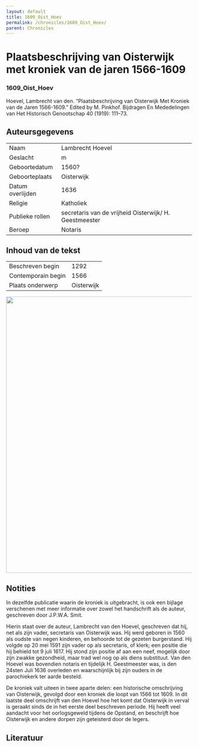 ```yaml
---
layout: default
title: 1609_Oist_Hoev
permalink: /chronicles/1609_Oist_Hoev/
parent: Chronicles
--- 
```



# Plaatsbeschrijving van Oisterwijk met kroniek van de jaren 1566-1609 

### 1609_Oist_Hoev 

Hoevel, Lambrecht van den. “Plaatsbeschrijving van Oisterwijk Met Kroniek van de Jaren 1566-1609.” Edited by M. Pinkhof. Bijdragen En Mededelingen van Het Historisch Genootschap 40 (1919): 111–73. 

## Auteursgegevens 

| | | 
| --------------- | --------------- | 
| Naam | Lambrecht Hoevel | 
| Geslacht | m | 
| Geboortedatum | 1560? | 
| Geboorteplaats | Oisterwijk | 
| Datum overlijden | 1636 | 
| Religie | Katholiek | 
| Publieke rollen | secretaris van de vrijheid Oisterwijk/ H. Geestmeester | 
| Beroep | Notaris | 

## Inhoud van de tekst 

| | | 
| --------------- | --------------- | 
| Beschreven begin | 1292 | 
| Contemporain begin | 1566 | 
| Plaats onderwerp | Oisterwijk | 

[<img src="..\..\barplots_chronicles\1609_Oist_Hoev.jpg" width="750"/>](..\..\barplots_chronicles\1609_Oist_Hoev.jpg) 

## Notities 

In dezelfde publicatie waarin de kroniek is uitgebracht, is ook een bijlage
verschenen met meer informatie over zowel het handschrift als de auteur,
geschreven door J.P.W.A. Smit.

  
Hierin staat over de auteur, Lambrecht van den Hoevel, geschreven dat hij, net
als zijn vader, secretaris van Oisterwijk was. Hij werd geboren in 1560 als
oudste van negen kinderen, en behoorde tot de gezeten burgerstand. Hij volgde
op 20 mei 1591 zijn vader op als secretaris, of klerk; een positie die hij
behield tot 9 juli 1617. Hij stond zijn positie af aan een neef, mogelijk door
zijn zwakke gezondheid, maar trad wel nog op als diens substituut. Van den
Hoevel was bovendien notaris en tijdelijk H. Geestmeester was, is den 24sten
Juli 1636 overleden en waarschijnlijk bij zijn ouders in de parochiekerk ter
aarde besteld.

  
De kroniek valt uiteen in twee aparte delen: een historische omschrijving van
Oisterwijk, gevolgd door een kroniek die loopt van 1566 tot 1609. In dit
laatste deel omschrijft van den Hoevel hoe het komt dat Oisterwijk in verval
is geraakt sinds de in het eerste deel beschreven periode. Hij heeft veel
aandacht voor het oorlogsgeweld tijdens de Opstand, en beschrijft hoe
Oisterwijk en andere dorpen zijn geteisterd door de legers.



## Literatuur 

